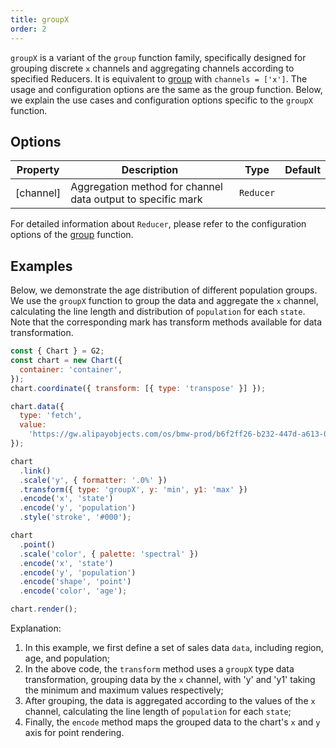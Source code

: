 ```yaml
---
title: groupX
order: 2
---
```


`groupX` is a variant of the `group` function family, specifically designed for grouping discrete `x` channels and aggregating channels according to specified Reducers. It is equivalent to [group](/en/manual/core/transform/group) with `channels = ['x']`. The usage and configuration options are the same as the group function. Below, we explain the use cases and configuration options specific to the `groupX` function.

## Options

| Property  | Description                                                 | Type      | Default |
| --------- | ----------------------------------------------------------- | --------- | ------- |
| [channel] | Aggregation method for channel data output to specific mark | `Reducer` |         |

For detailed information about `Reducer`, please refer to the configuration options of the [group](/en/manual/core/transform/group) function.

## Examples

Below, we demonstrate the age distribution of different population groups. We use the `groupX` function to group the data and aggregate the `x` channel, calculating the line length and distribution of `population` for each `state`. Note that the corresponding mark has transform methods available for data transformation.

```js | ob { autoMount: true }
const { Chart } = G2;
const chart = new Chart({
  container: 'container',
});
chart.coordinate({ transform: [{ type: 'transpose' }] });

chart.data({
  type: 'fetch',
  value:
    'https://gw.alipayobjects.com/os/bmw-prod/b6f2ff26-b232-447d-a613-0df5e30104a0.csv',
});

chart
  .link()
  .scale('y', { formatter: '.0%' })
  .transform({ type: 'groupX', y: 'min', y1: 'max' })
  .encode('x', 'state')
  .encode('y', 'population')
  .style('stroke', '#000');

chart
  .point()
  .scale('color', { palette: 'spectral' })
  .encode('x', 'state')
  .encode('y', 'population')
  .encode('shape', 'point')
  .encode('color', 'age');

chart.render();
```

Explanation:

1. In this example, we first define a set of sales data `data`, including region, age, and population;
2. In the above code, the `transform` method uses a `groupX` type data transformation, grouping data by the `x` channel, with 'y' and 'y1' taking the minimum and maximum values respectively;
3. After grouping, the data is aggregated according to the values of the `x` channel, calculating the line length of `population` for each `state`;
4. Finally, the `encode` method maps the grouped data to the chart's `x` and `y` axis for point rendering.
